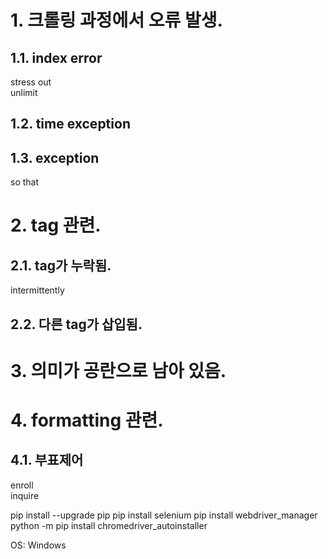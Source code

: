 # 1. 크롤링 과정에서 오류 발생.
## 1.1. index error
stress out  
unlimit  

## 1.2. time exception

## 1.3. exception
so that  

# 2. tag 관련.
## 2.1. tag가 누락됨.
intermittently  

## 2.2. 다른 tag가 삽입됨.

# 3. 의미가 공란으로 남아 있음.

# 4. formatting 관련.

## 4.1. 부표제어
enroll  
inquire  

pip install --upgrade pip
pip install selenium
pip install webdriver_manager
python -m pip install chromedriver_autoinstaller

OS: Windows